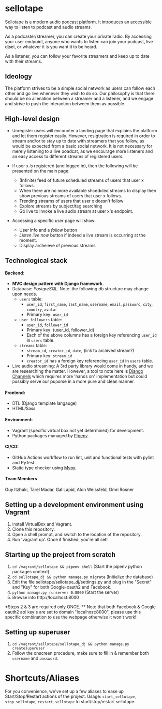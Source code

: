 # sellotape

Sellotape is a modern audio podcast platform.
It introduces an accessible way to listen to podcast and audio streams.

As a podcaster/streamer, you can create your private radio. By accessing your user endpoint, anyone who wants to listen can join your podcast, live djset, or whatever it is you want it to be heard.

As a listener, you can follow your favorite streamers and keep up to date with their streams.

## Ideology 
The platform strives to be a simple social network as users can follow each other and go live whenever they wish to do so. Our philosophy is that there should be no alienation between a streamer and a listener, and we engage and strive to push the interaction between them as possible.

## High-level design
* Unregister users will encounter a landing page that explains the platform and let them register easily.
However, resigtration is required in order to stream and/or to stay up to date with streamers that you follow, as would be expected from a basic social network.
It is not necessary for merely listening to a live poadcat, as we encourage more listeners and an easy access to different streams of registered users.

* If user x _is_ registered (and logged in), then the following will be presented on the main page:
    * (Infinite) feed of future scheduled streams of users that user x follows.
    * When there are no more available shceduled streams to display then show previous streams of users that user x follows.
    * Trending streams of users that user x doesn't follow
    * Explore streams by subject/tag searching
    * Go live to invoke a live audio stream at user x's endpoint.

* Accessing a specific user page will show:
    * User info and a _follow_ button
    * _Listen live now_ button if indeed a live stream is occurring at the moment.
    * Display archeieve of previous streams

## Technological stack 

#### Backend:

* **MVC design pattern with Django framework**.
* Database: _PostgreSQL_.
    Note: the following db structure may change upon needs.
    * `users` table:
        * `user_id`, `first_name`, `last_name`, `username`, `email`, `password`, `city`, `country`, `avatar`
        * Primary key: `user_id`
    * `user_followers` table:
        * `user_id`, `follower_id`
        * Primary key: (user_id, follower_id)
        * Each of the above columns has a foreign key referencing `user_id` in `users` table.
    * `streams` table:
        * `stream_id`, `creator_id`, `date`, (link to archived stream?)
        * Primary key: `stream_id`
        * `creator_id` has a foreign key referencing `user_id` in `users` table.
* Live audio streaming:
    A 3rd party library would come in handy, and we are researching the matter.
    However, a tool to note here is [Django Channels](https://channels.readthedocs.io/en/latest/introduction.html) which requires more 'hands on' implementation but could possibly serve our puporse in a more pure and clean manner.

#### Frontend:
* DTL (Django template langauge)
* HTML/Sass

#### Environment:
* Vagrant (specific virtual box not yet determined) for development.
* Python packages managed by [Pipenv](https://pipenv-fork.readthedocs.io/en/latest/).

#### CI/CD:
* GitHub Actions workflow to run lint, unit and functional tests with pylint and PyTest.
* Static type checker using [Mypy](http://mypy-lang.org/).

#### Team Members
Guy Itzhaki, Tarel Madar, Gal Lapid, Alon Weissfeld, Omri Rosner

## Setting up a development environment using Vagrant
1. Install VirtualBox and Vagrant.
2. Clone this repository.
3. Open a shell prompt, and switch to the location of the repository.
4. Run 'vagrant up'. Once it finished, you're all set!

## Starting up the project from scratch
1. `cd /vagrant/sellotape && pipenv shell` (Start the pipenv python packages context)
2. `cd sellotape_dj && python manage.py migrate` (Initialize the database)
3. Edit the file sellotape/sellotape_dj/settings.py and plug in the "Secret" and "Key" for both Google-oauth2 and Facebook.
4. `python manage.py runserver 0:8000` (Start the server)
5. Browse into http://localhost:8000

*Steps 2 & 3 are required only ONCE.
** Note that both Facebook & Google oauth2 api key's are set to domain "localhost:8000", please use this specific combination to use the webpage otherwise it won't work!

## Setting up superuser
1. `cd /vagrant/sellotape/sellotape_dj && python manage.py createsuperuser`
2. Follow the onscreen procedure, make sure to fill in & remember both `username` and `password`.

# Shortcuts/Aliases
For you convenience, we've set up a few aliases to ease up Start/Stop/Restart actions of the project.
Usage: `start_sellotape`, `stop_sellotape`, `restart_sellotape` to start/stop/restart sellotape.